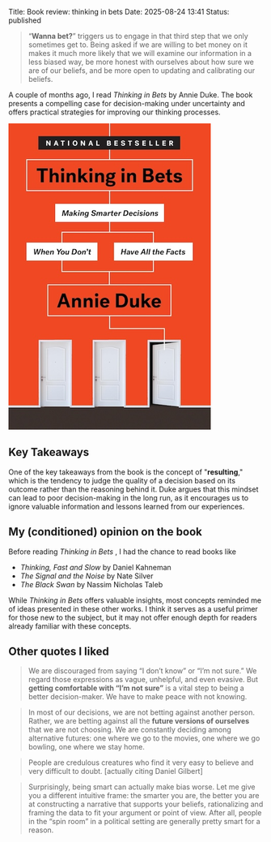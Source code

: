 Title: Book review: thinking in bets
Date: 2025-08-24 13:41
Status: published

> “**Wanna bet?**” triggers us to engage in that third step that we only sometimes get to. Being asked if we are willing to bet money on it makes it much more likely that we will examine our information in a less biased way, be more honest with ourselves about how sure we are of our beliefs, and be more open to updating and calibrating our beliefs.

A couple of months ago, I read _Thinking in Bets_ by Annie Duke. The book presents a compelling case for decision-making under uncertainty and offers practical strategies for improving our thinking processes.

![book cover](./images/bookshelf/thinking_in_bets.jpg)

## Key Takeaways

One of the key takeaways from the book is the concept of "**resulting**," which is the tendency to judge the quality of a decision based on its outcome rather than the reasoning behind it. Duke argues that this mindset can lead to poor decision-making in the long run, as it encourages us to ignore valuable information and lessons learned from our experiences.

## My (conditioned) opinion on the book

Before reading _Thinking in Bets_ , I had the chance to read books like

- _Thinking, Fast and Slow_ by Daniel Kahneman
- _The Signal and the Noise_ by Nate Silver
- _The Black Swan_ by Nassim Nicholas Taleb

 While _Thinking in Bets_ offers valuable insights, most concepts reminded me of ideas presented in these other works. I think it serves as a useful primer for those new to the subject, but it may not offer enough depth for readers already familiar with these concepts.

## Other quotes I liked

> We are discouraged from saying “I don’t know” or “I’m not sure.” We regard those expressions as vague, unhelpful, and even evasive. But **getting comfortable with “I’m not sure”** is a vital step to being a better decision-maker. We have to make peace with not knowing.

> In most of our decisions, we are not betting against another person. Rather, we are betting against all the **future versions of ourselves** that we are not choosing. We are constantly deciding among alternative futures: one where we go to the movies, one where we go bowling, one where we stay home.

> People are credulous creatures who find it very easy to believe and very difficult to doubt. [actually citing Daniel Gilbert]

> Surprisingly, being smart can actually make bias worse. Let me give you a different intuitive frame: the smarter you are, the better you are at constructing a narrative that supports your beliefs, rationalizing and framing the data to fit your argument or point of view. After all, people in the “spin room” in a political setting are generally pretty smart for a reason.